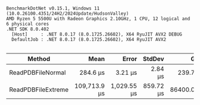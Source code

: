 ```

BenchmarkDotNet v0.15.1, Windows 11 (10.0.26100.4351/24H2/2024Update/HudsonValley)
AMD Ryzen 5 5500U with Radeon Graphics 2.10GHz, 1 CPU, 12 logical and 6 physical cores
.NET SDK 8.0.402
  [Host]     : .NET 8.0.17 (8.0.1725.26602), X64 RyuJIT AVX2 DEBUG
  DefaultJob : .NET 8.0.17 (8.0.1725.26602), X64 RyuJIT AVX2


```
| Method             | Mean         | Error       | StdDev    | Gen0       | Allocated    |
|------------------- |-------------:|------------:|----------:|-----------:|-------------:|
| ReadPDBFileNormal  |     284.6 μs |     3.21 μs |   2.84 μs |   239.7461 |    490.57 KB |
| ReadPDBFileExtreme | 109,713.9 μs | 1,029.55 μs | 859.72 μs | 86400.0000 | 176701.69 KB |

